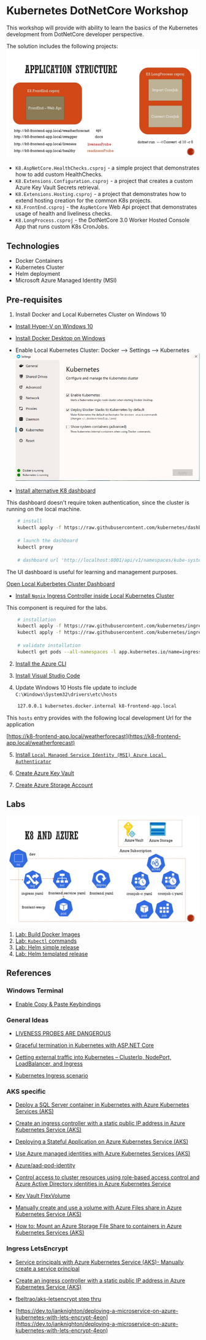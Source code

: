 # Kubernetes DotNetCore Workshop

This workshop will provide with ability to learn the basics of the Kubernetes development from DotNetCore developer perspective.

The solution includes the following projects:
![Application layout](./docs/img/app-diagram.jpg)

- `K8.AspNetCore.HealthChecks.csproj` - a simple project that demonstrates how to add custom HealthChecks.
- `K8.Extensions.Configuration.csproj` - a project that creates a custom Azure Key Vault Secrets retrieval.
- `K8.Extensions.Hosting.csproj` - a project that demonstrates how to extend hosting creation for the common K8s projects.
- `K8.FrontEnd.csproj` - the `AspNetCore` Web Api project that demonstrates usage of health and liveliness checks.
- `K8.LongProcess.csproj` - the DotNetCore 3.0 Worker Hosted Console App that runs custom K8s CronJobs.

## Technologies

- Docker Containers
- Kubernetes Cluster
- Helm deployment
- Microsoft Azure Managed Identity (MSI)

## Pre-requisites

1. Install Docker and Local Kubernetes Cluster on Windows 10

- [Install Hyper-V on Windows 10](https://docs.microsoft.com/en-us/virtualization/hyper-v-on-windows/quick-start/enable-hyper-v)

- [Install Docker Desktop on Windows](https://docs.docker.com/docker-for-windows/install/)

- Enable Local Kubernetes Cluster: Docker --> Settings --> Kubernetes
![Windows 10 Kubernetes local cluster](./docs/img/win10-docker-k8s-local-cluster.jpg)

- [Install alternative K8 dashboard](https://github.com/kubernetes/dashboard/releases/tag/v1.10.1)

This dashboard doesn't require token authentication, since the cluster is running on the local machine.

```bash
    # install
    kubectl apply -f https://raw.githubusercontent.com/kubernetes/dashboard/v1.10.1/src/deploy/alternative/kubernetes-dashboard.yaml

    # launch the dashboard
    kubectl proxy

    # dashboard url 'http://localhost:8001/api/v1/namespaces/kube-system/services/http:kubernetes-dashboard:/proxy/#!/overview?namespace=default'
```

The UI dashboard is useful for learning and management purposes.

[Open Local Kuberbetes Cluster Dashboard](http://localhost:8001/api/v1/namespaces/kube-system/services/http:kubernetes-dashboard:/proxy/#!/overview?namespace=default)

- [Install `Ngnix` Ingress Controller inside Local Kubernetes Cluster](https://kubernetes.github.io/ingress-nginx/deploy/#docker-for-mac)

This component is required for the labs.

```bash
    # installation
    kubectl apply -f https://raw.githubusercontent.com/kubernetes/ingress-nginx/master/deploy/static/mandatory.yaml
    kubectl apply -f https://raw.githubusercontent.com/kubernetes/ingress-nginx/master/deploy/static/provider/cloud-generic.yaml

    # validate installation
    kubectl get pods --all-namespaces -l app.kubernetes.io/name=ingress-nginx --watch
```

2. [Install the Azure CLI](https://docs.microsoft.com/en-us/cli/azure/install-azure-cli?view=azure-cli-latest)

3. [Install Visual Studio Code](https://code.visualstudio.com/insiders/)

4. Update Windows 10 Hosts file update to include `C:\Windows\System32\drivers\etc\hosts`

```txt
    127.0.0.1 kubernetes.docker.internal k8-frontend-app.local
```

This `hosts` entry provides with the following local development Url for the application

[https://k8-frontend-app.local/weatherforecast](https://k8-frontend-app.local/weatherforecast)

5. [Install `Local Managed Service Identity (MSI) Azure Local Authenticator`](./docs/azure-vault.md)

6. [Create Azure Key Vault](https://docs.microsoft.com/en-us/cli/azure/keyvault?view=azure-cli-latest#az-keyvault-create)

7. [Create Azure Storage Account](./docs/azure-storage.md)

## Labs
![K8 Cluster and Azure Resources](./docs/img/k8-azure-diagram.jpg)

1. [Lab: Build Docker Images](./docs/docker.md)
2. [Lab: `Kubectl` commands](./docs/kubectl.md)
3. [Lab:  Helm simple release](./docs/helm-simple.md)
4. [Lab:  Helm templated release](./docs/helm-templated.md)

## References

### Windows Terminal

- [Enable Copy & Paste Keybindings](https://github.com/microsoft/terminal/issues/968#issuecomment-518568762)

### General Ideas

- [LIVENESS PROBES ARE DANGEROUS](https://srcco.de/posts/kubernetes-liveness-probes-are-dangerous.html)

- [Graceful termination in Kubernetes with ASP.NET Core](https://blog.markvincze.com/graceful-termination-in-kubernetes-with-asp-net-core/)

- [Getting external traffic into Kubernetes – ClusterIp, NodePort, LoadBalancer, and Ingress](https://www.ovh.com/blog/getting-external-traffic-into-kubernetes-clusterip-nodeport-loadbalancer-and-ingress/)

- [Kubernetes Ingress scenario](https://codeburst.io/replicate-kubernetes-ingress-locally-with-docker-compose-2872e650af6b)

### AKS specific

- [Deploy a SQL Server container in Kubernetes with Azure Kubernetes Services (AKS)](https://docs.microsoft.com/en-us/sql/linux/tutorial-sql-server-containers-kubernetes?view=sql-server-ver15)

- [Create an ingress controller with a static public IP address in Azure Kubernetes Service (AKS)](https://docs.microsoft.com/en-us/azure/aks/ingress-static-ip)

- [Deploying a Stateful Application on Azure Kubernetes Service (AKS)](https://blog.risingstack.com/deploying-a-stateful-application-on-azure-kubernetes-service-aks/)

- [Use Azure managed identities with Azure Kubernetes Services (AKS)](https://blog.jcorioland.io/archives/2018/09/05/azure-aks-active-directory-managed-identities.html)

- [Azure/aad-pod-identity](https://github.com/Azure/aad-pod-identity)

- [Control access to cluster resources using role-based access control and Azure Active Directory identities in Azure Kubernetes Service](https://docs.microsoft.com/en-us/azure/aks/azure-ad-rbac)

- [Key Vault FlexVolume](https://github.com/Azure/kubernetes-keyvault-flexvol)

- [Manually create and use a volume with Azure Files share in Azure Kubernetes Service (AKS)](https://docs.microsoft.com/en-us/azure/aks/azure-files-volume)

- [How to: Mount an Azure Storage File Share to containers in Azure Kubernetes Services (AKS)](https://zimmergren.net/mount-an-azure-storage-file-share-to-deployments-in-azure-kubernetes-services-aks/)

### Ingress LetsEncrypt

- [Service principals with Azure Kubernetes Service (AKS)- Manually create a service principal](https://docs.microsoft.com/en-us/azure/aks/kubernetes-service-principal#manually-create-a-service-principal)

- [Create an ingress controller with a static public IP address in Azure Kubernetes Service (AKS)](https://docs.microsoft.com/en-us/azure/aks/ingress-static-ip)

- [fbeltrao/aks-letsencrypt step thru](https://github.com/fbeltrao/aks-letsencrypt/blob/master/install-nginx-ingress.md)

- [https://dev.to/ianknighton/deploying-a-microservice-on-azure-kubernetes-with-lets-encrypt-4eon](https://dev.to/ianknighton/deploying-a-microservice-on-azure-kubernetes-with-lets-encrypt-4eon)

